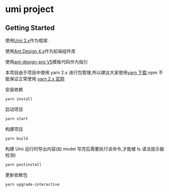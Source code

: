 # umi project

## Getting Started

使用[Umi 3.x](https://umijs.org/zh-CN/docs)作为框架.

使用[Ant Design 4.x](https://ant.design/index-cn)作为前端组件库

使用[ant-design-pro V5](https://github.com/ant-design/ant-design-pro/tree/v5)模板代码作为指引

本项目由于项目中使用 yarn 2.x 进行包管理,所以建议大家使用[yarn 下载](https://classic.yarnpkg.com/latest.msi).npm 不能保证正常使用.[yarn 2.x 官网](https://yarnpkg.com/)

安装依赖

```bash
yarn install
```

启动项目

```bash
yarn start
```

构建项目

```bash
yarn build
```

构建 Umi 运行时导出内容(如 model 写完后需要执行该命令,才能被 ts 语法提示器检测)

```bash
yarn postinstall
```

更新依赖包

```bash
yarn upgrade-interactive
```
